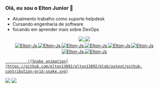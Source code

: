 ### Olá, eu sou o Elton Junior 👋
- Atualmento trabalho como suporte helpdesk
- Cursando engenharia de software
- focando em aprender mais sobre DevOps



<div align="center">
  <a href="https://github.com/elton 13892">
  <img height="180em" src="https://github-readme-stats.vercel.app/api?username=elton13892&show_icons=true&theme=dracula&include_all_commits=true&count_private=true"/>
  <img height="180em" src="https://github-readme-stats.vercel.app/api/top-langs/?username=elton13892&layout=compact&langs_count=7&theme=dracula"/>
</div>
  
  <div align = "center">
  <img align="center" alt="Elton-Js" height="40" width="50"  src="https://cdn.jsdelivr.net/gh/devicons/devicon/icons/javascript/javascript-original.svg" />
  <img align="center" alt="Elton-Js" height="40" width="50" src="https://cdn.jsdelivr.net/gh/devicons/devicon/icons/html5/html5-plain-wordmark.svg" />
  <img align="center" alt="Elton-Js" height="40" width="50" src="https://cdn.jsdelivr.net/gh/devicons/devicon/icons/css3/css3-plain-wordmark.svg" />
  <img align="center" alt="Elton-Js" height="40" width="50" src="https://cdn.jsdelivr.net/gh/devicons/devicon/icons/bootstrap/bootstrap-plain.svg" />
  <img align="center" alt="Elton-Js" height="40" width="50" src="https://cdn.jsdelivr.net/gh/devicons/devicon/icons/vuejs/vuejs-plain-wordmark.svg" />
  <img align="center" alt="Elton-Js" height="40" width="50" src="https://cdn.jsdelivr.net/gh/devicons/devicon/icons/nodejs/nodejs-plain-wordmark.svg" />
  <img align="center" alt="Elton-Js" height="40" width="50" src="https://cdn.jsdelivr.net/gh/devicons/devicon/icons/mysql/mysql-plain-wordmark.svg" />  
  <img align="center" alt="Elton-Js" height="40" width="50" src="https://cdn.jsdelivr.net/gh/devicons/devicon/icons/java/java-original.svg" />
    

    
    
  </div>
  
  
              ![Snake animation](https://github.com/elton13892/elton13892/blob/output/github-contribution-grid-snake.svg)

  
  <div>
  <a href = "mailto:admuelton@gmail.com"><img src="https://img.shields.io/badge/-Gmail-%23333?style=for-the-badge&logo=gmail&logoColor=white" target="_blank"></a>
  <a href="https://www.linkedin.com/in/eltongazolla" target="_blank"><img src="https://img.shields.io/badge/-LinkedIn-%230077B5?style=for-the-badge&logo=linkedin&logoColor=white" target="_blank"></a> 
 
  </div>

